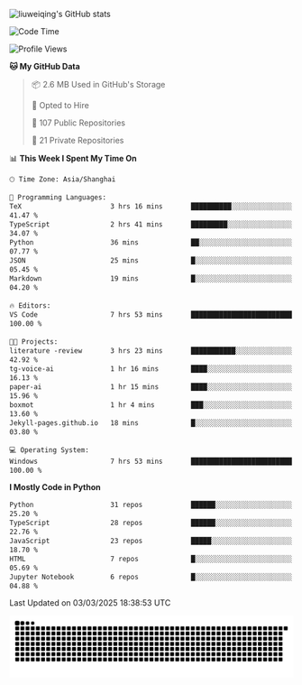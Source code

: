 ![liuweiqing's GitHub stats](https://github-readme-stats.vercel.app/api?username=14790897&show_icons=true&locale=cn&include_all_commits=true&count_private=true)

<!--START_SECTION:waka-->
![Code Time](http://img.shields.io/badge/Code%20Time-1%2C979%20hrs%2043%20mins-blue)

![Profile Views](http://img.shields.io/badge/Profile%20Views-33-blue)

**🐱 My GitHub Data** 

> 📦 2.6 MB Used in GitHub's Storage 
 > 
> 💼 Opted to Hire
 > 
> 📜 107 Public Repositories 
 > 
> 🔑 21 Private Repositories 
 > 
📊 **This Week I Spent My Time On** 

```text
🕑︎ Time Zone: Asia/Shanghai

💬 Programming Languages: 
TeX                      3 hrs 16 mins       ██████████░░░░░░░░░░░░░░░   41.47 % 
TypeScript               2 hrs 41 mins       █████████░░░░░░░░░░░░░░░░   34.07 % 
Python                   36 mins             ██░░░░░░░░░░░░░░░░░░░░░░░   07.77 % 
JSON                     25 mins             █░░░░░░░░░░░░░░░░░░░░░░░░   05.45 % 
Markdown                 19 mins             █░░░░░░░░░░░░░░░░░░░░░░░░   04.20 % 

🔥 Editors: 
VS Code                  7 hrs 53 mins       █████████████████████████   100.00 % 

🐱‍💻 Projects: 
literature -review       3 hrs 23 mins       ███████████░░░░░░░░░░░░░░   42.92 % 
tg-voice-ai              1 hr 16 mins        ████░░░░░░░░░░░░░░░░░░░░░   16.13 % 
paper-ai                 1 hr 15 mins        ████░░░░░░░░░░░░░░░░░░░░░   15.96 % 
boxmot                   1 hr 4 mins         ███░░░░░░░░░░░░░░░░░░░░░░   13.60 % 
Jekyll-pages.github.io   18 mins             █░░░░░░░░░░░░░░░░░░░░░░░░   03.80 % 

💻 Operating System: 
Windows                  7 hrs 53 mins       █████████████████████████   100.00 % 
```

**I Mostly Code in Python** 

```text
Python                   31 repos            ██████░░░░░░░░░░░░░░░░░░░   25.20 % 
TypeScript               28 repos            ██████░░░░░░░░░░░░░░░░░░░   22.76 % 
JavaScript               23 repos            █████░░░░░░░░░░░░░░░░░░░░   18.70 % 
HTML                     7 repos             █░░░░░░░░░░░░░░░░░░░░░░░░   05.69 % 
Jupyter Notebook         6 repos             █░░░░░░░░░░░░░░░░░░░░░░░░   04.88 % 
```




 Last Updated on 03/03/2025 18:38:53 UTC
<!--END_SECTION:waka-->

<picture>
  <source media="(prefers-color-scheme: dark)" srcset="https://raw.githubusercontent.com/14790897/14790897/output/github-contribution-grid-snake-dark.svg" />
  <source media="(prefers-color-scheme: light)" srcset="https://raw.githubusercontent.com/14790897/14790897/output/github-contribution-grid-snake.svg" />
  <img alt="github-snake" src="https://raw.githubusercontent.com/14790897/14790897/output/github-contribution-grid-snake.svg" />
</picture>
